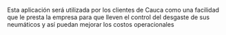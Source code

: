 Esta aplicación será utilizada por los clientes de Cauca como una facilidad que le presta la empresa para que lleven el control del desgaste de sus neumáticos y así puedan mejorar los costos operacionales